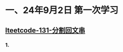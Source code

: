 # 一、24年9月2日 第一次学习
## [lteetcode-131-分割回文串](https://leetcode.cn/problems/palindrome-partitioning/description/)

### 1.




